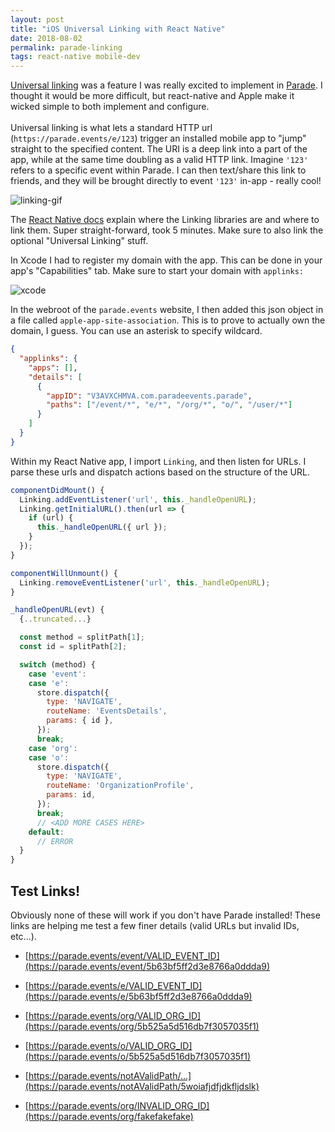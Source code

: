 ```yaml
---
layout: post
title: "iOS Universal Linking with React Native"
date: 2018-08-02
permalink: parade-linking
tags: react-native mobile-dev
---
```


[Universal linking](https://developer.apple.com/library/archive/documentation/General/Conceptual/AppSearch/UniversalLinks.html) was
a feature I was really excited to implement in [Parade](https://parade.events). I thought it would be more difficult, but react-native and Apple
make it wicked simple to both implement and configure.
<br><br>
Universal linking is what lets a standard HTTP url (`https://parade.events/e/123`) trigger an installed mobile app to "jump" straight to the
specified content. The URI is a deep link into a part of the app, while at the same time doubling as a valid HTTP link.
Imagine `'123'` refers to a specific event within Parade. I can then text/share this link to friends, and they will be brought directly
to event `'123'` in-app - really cool!

![linking-gif]({{site.url}}/assets/resources-parade-linking/linking.gif)

The [React Native docs](https://facebook.github.io/react-native/docs/linking) explain where the Linking libraries are and where to link them. Super straight-forward, took 5 minutes. Make sure to also link the optional "Universal Linking" stuff.

In Xcode I had to register my domain with the app. This can be done in your app's "Capabilities" tab. Make sure to start your
domain with `applinks:`

![xcode]({{site.url}}/assets/resources-parade-linking/xcode.png)

In the webroot of the `parade.events` website, I then added this json object in a file
called `apple-app-site-association`. This is to prove to actually own the domain, I guess. You can use an asterisk to
specify wildcard.

```json
{
  "applinks": {
    "apps": [],
    "details": [
      {
        "appID": "V3AVXCHMVA.com.paradeevents.parade",
        "paths": ["/event/*", "e/*", "/org/*", "o/", "/user/*"]
      }
    ]
  }
}
```

Within my React Native app, I import `Linking`, and then listen for URLs. I parse
these urls and dispatch actions based on the structure of the URL.

```javascript
componentDidMount() {
  Linking.addEventListener('url', this._handleOpenURL);
  Linking.getInitialURL().then(url => {
    if (url) {
      this._handleOpenURL({ url });
    }
  });
}

componentWillUnmount() {
  Linking.removeEventListener('url', this._handleOpenURL);
}

_handleOpenURL(evt) {
  {..truncated...}

  const method = splitPath[1];
  const id = splitPath[2];

  switch (method) {
    case 'event':
    case 'e':
      store.dispatch({
        type: 'NAVIGATE',
        routeName: 'EventsDetails',
        params: { id },
      });
      break;
    case 'org':
    case 'o':
      store.dispatch({
        type: 'NAVIGATE',
        routeName: 'OrganizationProfile',
        params: id,
      });
      break;
      // <ADD MORE CASES HERE>
    default:
      // ERROR
  }
}
```

<h2>Test Links!</h2>

Obviously none of these will work if you don't have Parade installed! These links are helping me test a few
finer details (valid URLs but invalid IDs, etc...).

- [https://parade.events/event/VALID_EVENT_ID](https://parade.events/event/5b63bf5ff2d3e8766a0ddda9)
- [https://parade.events/e/VALID_EVENT_ID](https://parade.events/e/5b63bf5ff2d3e8766a0ddda9)

- [https://parade.events/org/VALID_ORG_ID](https://parade.events/org/5b525a5d516db7f3057035f1)
- [https://parade.events/o/VALID_ORG_ID](https://parade.events/o/5b525a5d516db7f3057035f1)

- [https://parade.events/notAValidPath/...](https://parade.events/notAValidPath/5woiafjdfjdkfljdslk)
- [https://parade.events/org/INVALID_ORG_ID](https://parade.events/org/fakefakefake)
